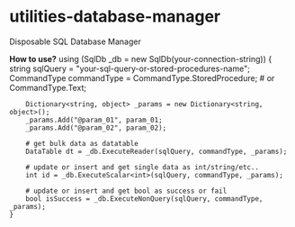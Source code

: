 # utilities-database-manager
Disposable SQL Database Manager


**How to use?**
<addr>
    using (SqlDb _db = new SqlDb(your-connection-string))
    {
        string sqlQuery = "your-sql-query-or-stored-procedures-name";
        CommandType commandType = CommandType.StoredProcedure;  # or CommandType.Text;

        Dictionary<string, object> _params = new Dictionary<string, object>();
        _params.Add("@param_01", param_01;
        _params.Add("@param_02", param_02);

        # get bulk data as datatable
        DataTable dt = _db.ExecuteReader(sqlQuery, commandType, _params);

        # update or insert and get single data as int/string/etc..
        int id = _db.ExecuteScalar<int>(sqlQuery, commandType, _params);

        # update or insert and get bool as success or fail
        bool isSuccess = _db.ExecuteNonQuery(sqlQuery, commandType, _params);
    }
</addr>
